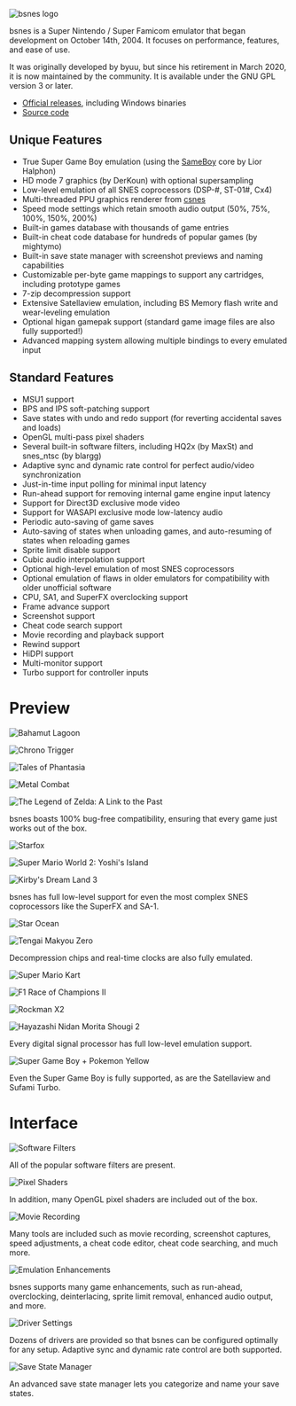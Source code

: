 ![bsnes logo](/images/bsnes/logo.png)

bsnes is a Super Nintendo / Super Famicom emulator that began development on
October 14th, 2004. It focuses on performance, features, and ease of use.

It was originally developed by byuu,
but since his retirement in March 2020,
it is now maintained by the community.
It is available under the GNU GPL version 3 or later.

  - [Official releases](https://github.com/bsnes-emu/bsnes/releases),
    including Windows binaries
  - [Source code](https://github.com/bsnes-emu/bsnes)

## Unique Features

* True Super Game Boy emulation
  (using the [SameBoy](https://sameboy.github.io/) core by Lior Halphon)
* HD mode 7 graphics (by DerKoun) with optional supersampling
* Low-level emulation of all SNES coprocessors (DSP-#, ST-01#, Cx4)
* Multi-threaded PPU graphics renderer from [csnes](https://www.reddit.com/r/emulation/comments/8zz5ip/byuu_i_wrote_a_new_snes_emulator_from_scratch/)
* Speed mode settings which retain smooth audio output (50%, 75%, 100%, 150%, 200%)
* Built-in games database with thousands of game entries
* Built-in cheat code database for hundreds of popular games (by mightymo)
* Built-in save state manager with screenshot previews and naming capabilities
* Customizable per-byte game mappings to support any cartridges, including prototype games
* 7-zip decompression support
* Extensive Satellaview emulation, including BS Memory flash write and wear-leveling emulation
* Optional higan gamepak support (standard game image files are also fully supported!)
* Advanced mapping system allowing multiple bindings to every emulated input

## Standard Features

* MSU1 support
* BPS and IPS soft-patching support
* Save states with undo and redo support (for reverting accidental saves and loads)
* OpenGL multi-pass pixel shaders
* Several built-in software filters, including HQ2x (by MaxSt) and snes_ntsc (by blargg)
* Adaptive sync and dynamic rate control for perfect audio/video synchronization
* Just-in-time input polling for minimal input latency
* Run-ahead support for removing internal game engine input latency
* Support for Direct3D exclusive mode video
* Support for WASAPI exclusive mode low-latency audio
* Periodic auto-saving of game saves
* Auto-saving of states when unloading games, and auto-resuming of states when reloading games
* Sprite limit disable support
* Cubic audio interpolation support
* Optional high-level emulation of most SNES coprocessors
* Optional emulation of flaws in older emulators for compatibility with older unofficial software
* CPU, SA1, and SuperFX overclocking support
* Frame advance support
* Screenshot support
* Cheat code search support
* Movie recording and playback support
* Rewind support
* HiDPI support
* Multi-monitor support
* Turbo support for controller inputs

# Preview

![Bahamut Lagoon](/images/bsnes/byuu-bsnes-bahamutlagoon.png)

![Chrono Trigger](/images/bsnes/byuu-bsnes-chronotrigger.png)

![Tales of Phantasia](/images/bsnes/byuu-bsnes-tales.png)

![Metal Combat](/images/bsnes/byuu-bsnes-metalcombat.png)

![The Legend of Zelda: A Link to the Past](/images/bsnes/byuu-bsnes-zelda3.png)

bsnes boasts 100% bug-free compatibility, ensuring that every game just works
out of the box.

![Starfox](/images/bsnes/byuu-bsnes-starfox.png)

![Super Mario World 2: Yoshi's Island](/images/bsnes/byuu-bsnes-yoshisisland.png)

![Kirby's Dream Land 3](/images/bsnes/byuu-bsnes-kirby3.png)

bsnes has full low-level support for even the most complex SNES coprocessors
like the SuperFX and SA-1.

![Star Ocean](/images/bsnes/byuu-bsnes-starocean.png)

![Tengai Makyou Zero](/images/bsnes/byuu-bsnes-tengaimakyou.png)

Decompression chips and real-time clocks are also fully emulated.

![Super Mario Kart](/images/bsnes/byuu-bsnes-mariokart.png)

![F1 Race of Champions II](/images/bsnes/byuu-bsnes-f1roc2.png)

![Rockman X2](/images/bsnes/byuu-bsnes-rockmanx2.png)

![Hayazashi Nidan Morita Shougi 2](/images/bsnes/byuu-bsnes-shougi2.png)

Every digital signal processor has full low-level emulation support.

![Super Game Boy + Pokemon Yellow](/images/bsnes/byuu-bsnes-sgb.png)

Even the Super Game Boy is fully supported, as are the Satellaview and Sufami
Turbo.

# Interface

![Software Filters](/images/bsnes/byuu-bsnes-ui-filters.png)

All of the popular software filters are present.

![Pixel Shaders](/images/bsnes/byuu-bsnes-ui-shaders.png)

In addition, many OpenGL pixel shaders are included out of the box.

![Movie Recording](/images/bsnes/byuu-bsnes-ui-movies.png)

Many tools are included such as movie recording, screenshot captures, speed
adjustments, a cheat code editor, cheat code searching, and much more.

![Emulation Enhancements](/images/bsnes/byuu-bsnes-ui-enhancements.png)

bsnes supports many game enhancements, such as run-ahead, overclocking,
deinterlacing, sprite limit removal, enhanced audio output, and more.

![Driver Settings](/images/bsnes/byuu-bsnes-ui-drivers.png)

Dozens of drivers are provided so that bsnes can be configured optimally for any
setup. Adaptive sync and dynamic rate control are both supported.

![Save State Manager](/images/bsnes/byuu-bsnes-ui-statemanager.png)

An advanced save state manager lets you categorize and name your save states.
